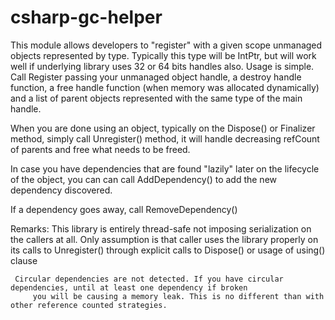 # csharp-gc-helper


This module allows developers to "register" with a given scope unmanaged objects represented by <THandleType> type.
Typically this type will be IntPtr, but will work well if underlying library uses 32 or 64 bits handles also.
Usage is simple. Call Register passing your unmanaged object handle, a destroy handle function, a free handle function (when
memory was allocated dynamically) and a list of parent objects represented with the same type of the main handle.

When you are done using an object, typically on the Dispose() or Finalizer method, simply call Unregister() method, it will handle
decreasing refCount of parents and free what needs to be freed.

In case you have dependencies that are found "lazily" later on the lifecycle of the object, you can can call AddDependency()
to add the new dependency discovered.

If a dependency goes away, call RemoveDependency()

Remarks: This library is entirely thread-safe not imposing serialization on the callers at all. Only assumption is that caller
         uses the library properly on its calls to Unregister() through explicit calls to Dispose() or usage of using() clause
         
	 Circular dependencies are not detected. If you have circular dependencies, until at least one dependency if broken
         you will be causing a memory leak. This is no different than with other reference counted strategies.

